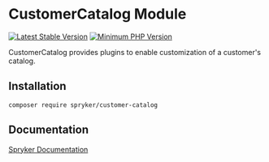 # CustomerCatalog Module
[![Latest Stable Version](https://poser.pugx.org/spryker/customer-catalog/v/stable.svg)](https://packagist.org/packages/spryker/customer-catalog)
[![Minimum PHP Version](https://img.shields.io/badge/php-%3E%3D%207.4-8892BF.svg)](https://php.net/)

CustomerCatalog provides plugins to enable customization of a customer's catalog.

## Installation

```
composer require spryker/customer-catalog
```

## Documentation

[Spryker Documentation](https://docs.spryker.com)
